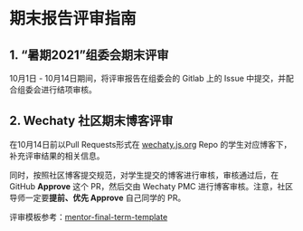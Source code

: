 # 期末报告评审指南

## 1. “暑期2021”组委会期末评审

10月1日 - 10月14日期间，将评审报告在组委会的 Gitlab 上的 Issue 中提交，并配合组委会进行结项审核。

## 2. Wechaty 社区期末博客评审

在10月14日前以Pull Requests形式在 [wechaty.js.org](https://github.com/wechaty/wechaty.js.org) Repo 的学生对应博客下，补充评审结果的相关信息。

同时，按照社区博客提交规范，对学生提交的博客进行审核，审核通过后，在 GitHub **Approve** 这个 PR，然后交由 Wechaty PMC 进行博客审核。注意，社区导师一定要**提前、优先 Approve** 自己同学的 PR。

评审模板参考：[mentor-final-term-template](../template/mentor-final-term-template.md)

